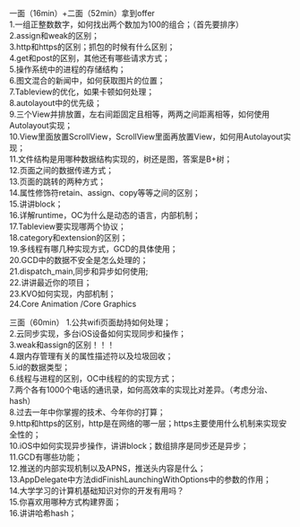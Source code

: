 一面（16min）+二面（52min）拿到offer</br>
1.一组正整数数字，如何找出两个数加为100的组合；（首先要排序）</br>
2.assign和weak的区别；</br>
3.http和https的区别；抓包的时候有什么区别；</br>
4.get和post的区别，其他还有哪些请求方式；</br>
5.操作系统中的进程的存储结构；</br>
6.图文混合的新闻中，如何获取图片的位置；</br>
7.Tableview的优化，如果卡顿如何处理；</br>
8.autolayout中的优先级；</br>
9.三个View并排放置，左右间距固定且相等，两两之间距离相等，如何使用Autolayout实现；</br>
10.View里面放置ScrollView，ScrollView里面再放置View，如何用Autolayout实现；</br>
11.文件结构是用哪种数据结构实现的，树还是图，答案是B+树；</br>
12.页面之间的数据传递方式；</br>
13.页面的跳转的两种方式；</br>
14.属性修饰符retain、assign、copy等等之间的区别；</br>
15.讲讲block；</br>
16.详解runtime，OC为什么是动态的语言，内部机制；</br>
17.Tableview要实现哪两个协议；</br>
18.category和extension的区别；</br>
19.多线程有哪几种实现方式，GCD的具体使用；</br>
20.GCD中的数据不安全是怎么处理的；</br>
21.dispatch_main,同步和异步如何使用;</br>
22.讲讲最近你的项目；</br>
23.KVO如何实现，内部机制；</br>
24.Core Animation /Core Graphics </br>

三面（60min）
1.公共wifi页面劫持如何处理；</br>
2.云同步实现，多台iOS设备如何实现同步和操作；</br>
3.weak和assign的区别！！！</br>
4.跟内存管理有关的属性描述符以及垃圾回收；</br>
5.id的数据类型；</br>
6.线程与进程的区别，OC中线程的的实现方式；</br>
7.两个各有1000个电话的通讯录，如何高效率的实现比对差异。（考虑分治、hash）</br>
8.过去一年中你掌握的技术、今年你的打算；</br>
9.http和https的区别，http是在网络的哪一层；https主要使用什么机制来实现安全性的；</br>
10.iOS中如何实现异步操作，讲讲block；数组排序是同步还是异步；</br>
11.GCD有哪些功能；</br>
12.推送的内部实现机制以及APNS，推送头内容是什么；</br>
13.AppDelegate中方法didFinishLaunchingWithOptions中的参数的作用；</br>
14.大学学习的计算机基础知识对你的开发有用吗？</br>
15.你喜欢用哪种方式构建界面；</br>
16.讲讲哈希hash；</br>
